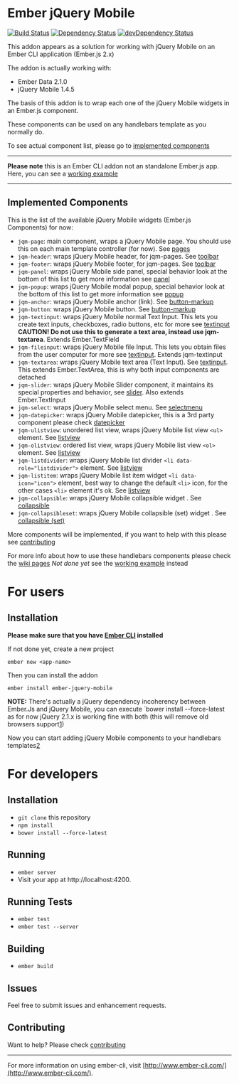 # Ember jQuery Mobile
[![Build Status](https://travis-ci.org/albertogonper/ember-jquery-mobile.svg)](https://travis-ci.org/albertogonper/ember-jquery-mobile) [![Dependency Status](https://david-dm.org/albertogonper/ember-jquery-mobile.svg)](https://david-dm.org/albertogonper/ember-jquery-mobile) [![devDependency Status](https://david-dm.org/albertogonper/ember-jquery-mobile/dev-status.svg)](https://david-dm.org/albertogonper/ember-jquery-mobile#info=devDependencies)  

This addon appears as a solution for working with jQuery Mobile on an Ember CLI application (Ember.js 2.x)

The addon is actually working with:

* Ember Data 2.1.0
* jQuery Mobile 1.4.5

The basis of this addon is to wrap each one of the jQuery Mobile widgets in an Ember.js component.

These components can be used on any handlebars template as you normally do.

To see actual component list, please go to [implemented components](#implemented-components)

***

**Please note** this is an Ember CLI addon not an standalone Ember.js app. Here, you can see a [working example](https://github.com/albertogonper/ember-jqm-example)

***

## Implemented Components

This is the list of the available jQuery Mobile widgets (Ember.js Components) for now:

* `jqm-page`: main component, wraps a jQuery Mobile page. You should use this on each main template controller (for now). See [pages](http://demos.jquerymobile.com/1.4.5/pages/)
* `jqm-header`: wraps jQuery Mobile header, for jqm-pages. See [toolbar](http://demos.jquerymobile.com/1.4.5/toolbar/#Markup)
* `jqm-footer`: wraps jQuery Mobile footer, for jqm-pages. See [toolbar](http://demos.jquerymobile.com/1.4.5/toolbar/#Markup)
* `jqm-panel`: wraps jQuery Mobile side panel, special behavior look at the bottom of this list to get more information see [panel](http://demos.jquerymobile.com/1.4.5/panel/)
* `jqm-popup`: wraps jQuery Mobile modal popup, special behavior look at the bottom of this list to get more information see [popup](http://demos.jquerymobile.com/1.4.5/popup/#Dialog)
* `jqm-anchor`: wraps jQuery Mobile anchor (link). See [button-markup](http://demos.jquerymobile.com/1.4.5/button-markup/)
* `jqm-button`: wraps jQuery Mobile button. See [button-markup](http://demos.jquerymobile.com/1.4.5/button-markup/)
* `jqm-textinput`: wraps jQuery Mobile normal Text Input. This lets you create text inputs, checkboxes, radio buttons, etc for more see [textinput](http://demos.jquerymobile.com/1.4.5/textinput/) **CAUTION! Do not use this to generate a text area, instead use jqm-textarea**. Extends Ember.TextField
* `jqm-fileinput`: wraps jQuery Mobile file Input. This lets you obtain files from the user computer for more see [textinput](http://demos.jquerymobile.com/1.4.5/textinput/). Extends jqm-textinput
* `jqm-textarea`: wraps jQuery Mobile text area (Text Input). See [textinput](http://demos.jquerymobile.com/1.4.5/textinput/). This extends Ember.TextArea, this is why both input components are detached
* `jqm-slider`: wraps jQuery Mobile Slider component, it maintains its special properties and behavior, see [slider](http://demos.jquerymobile.com/1.4.5/slider/). Also extends Ember.TextInput
* `jqm-select`: wraps jQuery Mobile select menu. See [selectmenu](http://demos.jquerymobile.com/1.4.5/selectmenu/)
* `jqm-datepicker`: wraps jQuery Mobile datepicker, this is a 3rd party component please check [datepicker](http://demos.jquerymobile.com/1.4.5/datepicker/)
* `jqm-ulistview`: unordered list view, wraps jQuery Mobile list view `<ul>` element. See [listview](http://demos.jquerymobile.com/1.4.5/listview/#Read-onlyunordered)
* `jqm-olistview`: ordered list view, wraps jQuery Mobile list view `<ol>` element. See [listview](http://demos.jquerymobile.com/1.4.5/listview/#Read-onlyordered)
* `jqm-listdivider`: wraps jQuery Mobile list divider `<li data-role="listdivider">` element. See [listview](http://demos.jquerymobile.com/1.4.5/listview/#Listdividers)
* `jqm-listitem`: wraps jQuery Mobile list item widget `<li data-icon="icon">` element, best way to change the default `<li>` icon, for the other cases `<li>` element it's ok. See [listview](http://demos.jquerymobile.com/1.4.5/listview)
* `jqm-collapsible`: wraps jQuery Mobile collapsible widget . See [collapsible](http://demos.jquerymobile.com/1.4.5/collapsible)
* `jqm-collapsibleset`: wraps jQuery Mobile collapsible (set) widget . See [collapsible (set)](http://demos.jquerymobile.com/1.4.5/collapsibleset/)

More components will be implemented, if you want to help with this please see [contributing](./CONTRIBUTING.md)

For more info about how to use these handlebars components please check the [wiki pages](https://github.com/albertogonper/ember-jquery-mobile/wiki) *Not done yet* see the [working example](https://github.com/albertogonper/ember-jqm-example) instead

# For users
## Installation

**Please make sure that you have [Ember CLI](http://www.ember-cli.com/user-guide/#getting-started) installed**

If not done yet, create a new project

    ember new <app-name>

Then you can install the addon

    ember install ember-jquery-mobile
    
**NOTE:** There's actually a jQuery dependency incoherency between Ember.Js and jQuery Mobile, you can execute `bower install --force-latest as for now jQuery 2.1.x is working fine with both (this will remove old browsers support[1](http://blog.jquery.com/2013/04/18/jquery-2-0-released/))

Now you can start adding jQuery Mobile components to your handlebars templates[2](#implemented-components)

# For developers
## Installation

* `git clone` this repository
* `npm install`
* `bower install --force-latest`

## Running

* `ember server`
* Visit your app at http://localhost:4200.

## Running Tests

* `ember test`
* `ember test --server`

## Building

* `ember build`

## Issues

Feel free to submit issues and enhancement requests.

## Contributing

Want to help? Please check [contributing](./CONTRIBUTING.md)

***

For more information on using ember-cli, visit [http://www.ember-cli.com/](http://www.ember-cli.com/).
